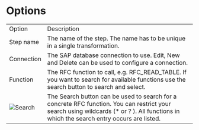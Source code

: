 # Options

<table>
    <tr>
    <td>Option</td>
    <td>Description</td>
    </tr>
    <tr>
    <td>Step name</td>
    <td>The name of the step. The name has to be unique in a single transformation.</td>
    </tr>
    <tr>
    <td>Connection</td>
    <td>The SAP database connection to use. Edit, New and Delete can be used to configure a connection.</td>    
    </tr>
    <tr>
    <td>Function</td>
    <td>The RFC function to call, e.g. RFC_READ_TABLE. If you want to search for available functions use the search button to search and select.</td>    
    </tr>
    <tr>
    <td> <img src="Image-Search.png" alt="Search"> </td>
    <td>The Search button can be used to search for a concrete RFC function.
    You can restrict your search using wildcards (* or ? ). All functions in which the search entry occurs are listed.
    </td>    
    </tr>
</table>

<img src="Image-7.1.2.2.png" alt=""/>
